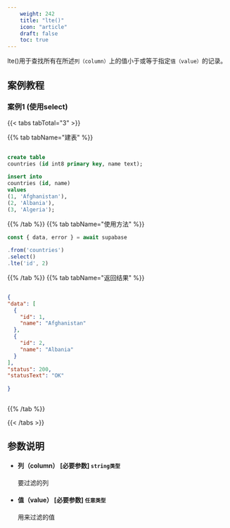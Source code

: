 ```yaml
---
    weight: 242
    title: "lte()"
    icon: "article"
    draft: false
    toc: true
---
```


lte()用于查找所有在所述`列（column）`上的值小于或等于指定`值（value）`的记录。


## 案例教程

### 案例1 (使用select)

{{< tabs tabTotal="3" >}}
 
{{% tab tabName="建表" %}}



  ```sql
                                                                              
create table
  countries (id int8 primary key, name text);
                                                                              
insert into
  countries (id, name)
values
  (1, 'Afghanistan'),
  (2, 'Albania'),
  (3, 'Algeria');

  ```



{{% /tab %}}
{{% tab tabName="使用方法" %}}



  ```ts
const { data, error } = await supabase
                                                                              
  .from('countries')
  .select()
  .lte('id', 2)
  ```



{{% /tab %}}
{{% tab tabName="返回结果" %}}



  ```json

{
  "data": [
    {
      "id": 1,
      "name": "Afghanistan"
    },
    {
      "id": 2,
      "name": "Albania"
    }
  ],
  "status": 200,
  "statusText": "OK"
                                                                              
}
                                                                                      
  ```



{{% /tab %}}


{{< /tabs >}}




## 参数说明


<ul className="method-list-group">
  
<li className="method-list-item">
  <h4 className="method-list-item-label">
    <span className="method-list-item-label-name">
      列（column）
    </span>
    <span className="method-list-item-label-badge required">
      [必要参数]
    </span>
    <span className="method-list-item-validation">
      <code>string类型</code>
    </span>
  </h4>
  <div class="method-list-item-description">

要过滤的列

  </div>
  
</li>


<li className="method-list-item">
  <h4 className="method-list-item-label">
    <span className="method-list-item-label-name">
      值（value）
    </span>
    <span className="method-list-item-label-badge required">
      [必要参数]
    </span>
    <span className="method-list-item-validation">
      <code>任意类型</code>
    </span>
  </h4>
  <div class="method-list-item-description">

用来过滤的值

  </div>
  
</li>

</ul>











